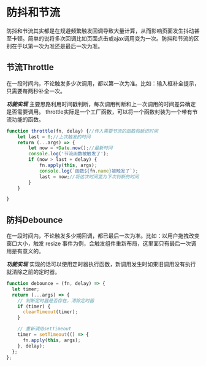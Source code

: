 # 防抖和节流

防抖和节流其实都是在规避频繁触发回调导致大量计算，从而影响页面发生抖动甚至卡顿。简单的说将多次回调比如页面点击或ajax调用变为一次。防抖和节流的区别在于以第一次为准还是最后一次为准。

## 节流Throttle
在一段时间内，不论触发多少次调用，都以第一次为准。比如：输入框补全提示，只需要每两秒补全一次。

***功能实现***
主要思路利用时间戳判断，每次调用判断和上一次调用的时间差异确定是否需要调用。 throttle实际是一个工厂函数，可以将一个函数封装为一个带有节流功能的函数。
```js
function throttle(fn, delay) {//传入需要节流的函数和延迟时间
    let last = 0;//上次触发的时间
    return (...args) => {
        let now = +Date.now();//最新时间
        console.log('节流函数被触发了');
        if (now > last + delay) {
            fn.apply(this, args);
            console.log(`函数${fn.name}被触发了`);
            last = now;//将这次时间变为下次判断的时间
        }
    }

}
```

## 防抖Debounce
在一段时间内，不论触发多少期回调，都已最后一次为准。比如：以用户拖拽改变窗口大小，触发 resize 事件为例，会触发组件重新布局，这里面只有最后一次调用是有意义的。

***功能实现***
实现的话可以使用定时器执行函数，新调用发生时如果旧调用没有执行就清除之前的定时器。
```js
function debounce = (fn, delay) => {
  let timer;
  return (...args) => {
    // 判断定时器是否存在，清除定时器
    if (timer) {
      clearTimeout(timer);
    }

    // 重新调用setTimeout
    timer = setTimeout(() => {
      fn.apply(this, args);
    }, delay);
  };
};

```